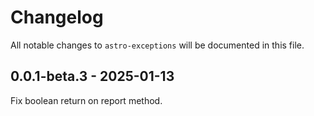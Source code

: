 # Changelog

All notable changes to `astro-exceptions` will be documented in this file.

## 0.0.1-beta.3 - 2025-01-13

Fix boolean return on report method.
